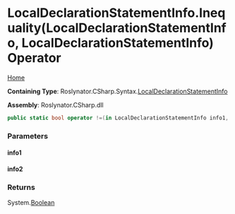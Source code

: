 <a name="_top"></a>

# LocalDeclarationStatementInfo\.Inequality\(LocalDeclarationStatementInfo, LocalDeclarationStatementInfo\) Operator

[Home](../../../../../README.md#_top)

**Containing Type**: Roslynator\.CSharp\.Syntax\.[LocalDeclarationStatementInfo](../README.md#_top)

**Assembly**: Roslynator\.CSharp\.dll

```csharp
public static bool operator !=(in LocalDeclarationStatementInfo info1, in LocalDeclarationStatementInfo info2)
```

### Parameters

#### info1

#### info2

### Returns

System\.[Boolean](https://docs.microsoft.com/en-us/dotnet/api/system.boolean)

